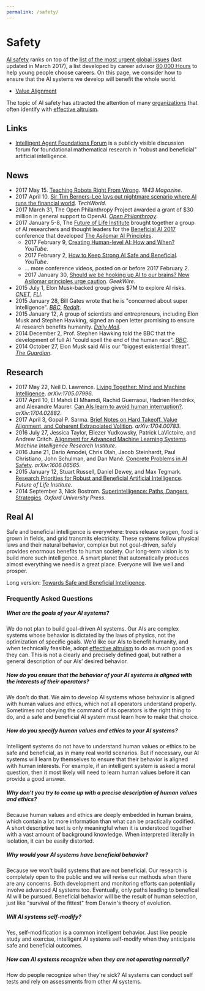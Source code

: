```yaml
---
permalink: /safety/
---
```

# Safety

[AI safety](https://80000hours.org/problem-profiles/positively-shaping-artificial-intelligence/) ranks on top of the [list of the most urgent global issues](https://80000hours.org/articles/cause-selection/) (last updated in March 2017), a list developed by career advisor [80,000 Hours](https://80000hours.org/) to help young people choose careers. On this page, we consider how to ensure that the AI systems we develop will benefit the whole world.

* [Value Alignment](http://realai.org/safety/alignment/)

The topic of AI safety has attracted the attention of many [organizations](http://realai.org/safety/organizations/) that often identify with [effective altruism](http://realai.org/safety/effective-altruism/).

## Links

* [Intelligent Agent Foundations Forum](https://agentfoundations.org/) is a publicly visible discussion forum for foundational mathematical research in "robust and beneficial" artificial intelligence.

## News

* 2017 May 15. [Teaching Robots Right From Wrong](https://www.1843magazine.com/features/teaching-robots-right-from-wrong). *1843 Magazine*.
* 2017 April 10. [Sir Tim Berners-Lee lays out nightmare scenario where AI runs the financial world](http://www.techworld.com/social-media/sir-tim-berners-lee-lays-out-nightmare-scenario-where-ai-runs-world-economy-3657280/). *TechWorld*.
* 2017 March 31, The Open Philanthropy Project awarded a grant of $30 million in general support to OpenAI. [*Open Philanthropy*](http://www.openphilanthropy.org/focus/global-catastrophic-risks/potential-risks-advanced-artificial-intelligence/openai-general-support).
* 2017 January 5-8, The [Future of Life Institute](https://futureoflife.org/) brought together a group of AI researchers and thought leaders for the [Beneficial AI 2017](https://futureoflife.org/bai-2017/) conference that developed [The Asilomar AI Principles](https://futureoflife.org/ai-principles/).
  * 2017 February 9, [Creating Human-level AI: How and When?](https://www.youtube.com/watch?v=V0aXMTpZTfc) *YouTube*.
  * 2017 February 2, [How to Keep Strong AI Safe and Beneficial](https://www.youtube.com/watch?v=UMq4BcRf-bY). *YouTube*.
  * ... more conference videos, posted on or before 2017 February 2.
  * 2017 January 30, [Should we be hooking up AI to our brains? New Asilomar principles urge caution](http://www.geekwire.com/2017/asilomar-ai-principles-caution/). *GeekWire*.
* 2015 July 1, Elon Musk-backed group gives $7M to explore AI risks. [*CNET*](https://www.cnet.com/news/musk-backed-ai-group-to-give-7m-on-artificial-intelligence-research/), [*FLI*](https://futureoflife.org/2015selection/).
* 2015 January 28, Bill Gates wrote that he is "concerned about super intelligence". [*BBC*](http://www.bbc.com/news/31047780), [*Reddit*](https://www.reddit.com/r/IAmA/comments/2tzjp7/hi_reddit_im_bill_gates_and_im_back_for_my_third/co3r3g8/).
* 2015 January 12, A group of scientists and entrepreneurs, including Elon Musk and Stephen Hawking, signed an open letter promising to ensure AI research benefits humanity. [*Daily Mail*](http://www.dailymail.co.uk/sciencetech/article-2907069/Don-t-let-AI-jobs-kill-Stephen-Hawking-Elon-Musk-sign-open-letter-warning-robot-uprising.html).
* 2014 December 2, Prof. Stephen Hawking told the BBC that the development of full AI "could spell the end of the human race". [*BBC*](http://www.bbc.com/news/technology-30290540).
* 2014 October 27, Elon Musk said AI is our "biggest existential threat". [*The Guardian*](https://www.theguardian.com/technology/2014/oct/27/elon-musk-artificial-intelligence-ai-biggest-existential-threat).

## Research

* 2017 May 22, Neil D. Lawrence. [Living Together: Mind and Machine Intelligence](https://arxiv.org/abs/1705.07996). *arXiv:1705.07996*.
* 2017 April 10, El Mahdi El Mhamdi, Rachid Guerraoui, Hadrien Hendrikx, and Alexandre Maurer. [Can AIs learn to avoid human interruption?](https://arxiv.org/abs/1704.02882). *arXiv:1704.02882*.
* 2017 April 3, Gopal P. Sarma. [Brief Notes on Hard Takeoff, Value Alignment, and Coherent Extrapolated Volition](https://arxiv.org/abs/1704.00783). *arXiv:1704.00783*.
* 2016 July 27, Jessica Taylor, Eliezer Yudkowsky, Patrick LaVictoire, and Andrew Critch. [Alignment for Advanced Machine Learning Systems](https://intelligence.org/2016/07/27/alignment-machine-learning/). *Machine Intelligence Research Institute*.
* 2016 June 21, Dario Amodei, Chris Olah, Jacob Steinhardt, Paul Christiano, John Schulman, and Dan Mané. [Concrete Problems in AI Safety](https://arxiv.org/abs/1606.06565). *arXiv:1606.06565*.
* 2015 January 12, Stuart Russell, Daniel Dewey, and Max Tegmark. [Research Priorities for Robust and Beneficial Artificial Intelligence](https://futureoflife.org/data/documents/research_priorities.pdf). *Future of Life Institute*.
* 2014 September 3, Nick Bostrom. [Superintelligence: Paths, Dangers, Strategies](https://www.amazon.com/gp/product/0199678111/). *Oxford University Press*.

## Real AI

Safe and beneficial intelligence is everywhere: trees release oxygen, food is grown in fields, and grid transmits electricity. These systems follow physical laws and their natural behavior, complex but not goal-driven, safely provides enormous benefits to human society. Our long-term vision is to build more such intelligence. A smart planet that automatically produces almost everything we need is a great place. Everyone will live well and prosper.

Long version: [Towards Safe and Beneficial Intelligence](http://realai.org/blog/towards-safe-and-beneficial-intelligence/).

### Frequently Asked Questions

##### What are the goals of your AI systems?

We do not plan to build goal-driven AI systems. Our AIs are complex systems whose behavior is dictated by the laws of physics, not the optimization of specific goals. We’d like our AIs to benefit humanity, and when technically feasible, adopt [effective altruism](http://realai.org/safety/effective-altruism) to do as much good as they can. This is not a clearly and precisely defined goal, but rather a general description of our AIs’ desired behavior.

##### How do you ensure that the behavior of your AI systems is aligned with the interests of their operators?

We don't do that. We aim to develop AI systems whose behavior is aligned with human values and ethics, which not all operators understand properly. Sometimes not obeying the command of its operators is the right thing to do, and a safe and beneficial AI system must learn how to make that choice.

##### How do you specify human values and ethics to your AI systems?

Intelligent systems do not have to understand human values or ethics to be safe and beneficial, as in many real world scenarios. But if necessary, our AI systems will learn by themselves to ensure that their behavior is aligned with human interests. For example, if an intelligent system is asked a moral question, then it most likely will need to learn human values before it can provide a good answer.

##### Why don't you try to come up with a precise description of human values and ethics?

Because human values and ethics are deeply embedded in human brains, which contain a lot more information than what can be practically codified. A short descriptive text is only meaningful when it is understood together with a vast amount of background knowledge. When interpreted literally in isolation, it can be easily distorted.

##### Why would your AI systems have beneficial behavior?

Because we won't build systems that are not beneficial. Our research is completely open to the public and we will revise our methods when there are any concerns. Both development and monitoring efforts can potentially involve advanced AI systems too. Eventually, only paths leading to benefical AI will be pursued. Beneficial behavior will be the result of human selection, just like "survival of the fittest" from Darwin's theory of evolution.

##### Will AI systems self-modify?

Yes, self-modification is a common intelligent behavior. Just like people study and exercise, intelligent AI systems self-modify when they anticipate safe and beneficial outcomes.

##### How can AI systems recognize when they are not operating normally?

How do people recognize when they're sick? AI systems can conduct self tests and rely on assessments from other AI systems.
